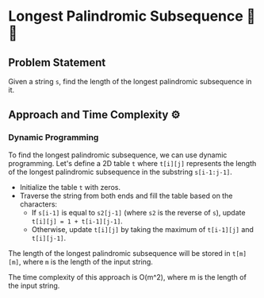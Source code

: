 # Longest Palindromic Subsequence 📜🔄

## Problem Statement

Given a string `s`, find the length of the longest palindromic subsequence in it.

## Approach and Time Complexity ⚙️

### Dynamic Programming

To find the longest palindromic subsequence, we can use dynamic programming. Let's define a 2D table `t` where `t[i][j]` represents the length of the longest palindromic subsequence in the substring `s[i-1:j-1]`.

- Initialize the table `t` with zeros.
- Traverse the string from both ends and fill the table based on the characters:
  - If `s[i-1]` is equal to `s2[j-1]` (where `s2` is the reverse of `s`), update `t[i][j] = 1 + t[i-1][j-1]`.
  - Otherwise, update `t[i][j]` by taking the maximum of `t[i-1][j]` and `t[i][j-1]`.

The length of the longest palindromic subsequence will be stored in `t[m][m]`, where `m` is the length of the input string.

The time complexity of this approach is O(m^2), where m is the length of the input string.

